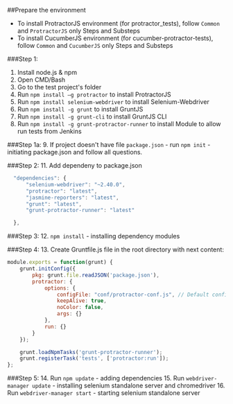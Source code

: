 ##Prepare the environment

* To install ProtractorJS environment (for protractor_tests), follow `Common` and `ProtractorJS` only Steps and Substeps
* To install CucumberJS environment (for cucumber-protractor-tests), follow `Common` and `CucumberJS` only Steps and Substeps

###Step 1:
1. Install node.js & npm
2. Open CMD/Bash
3. Go to the test project's folder
4. Run `npm install –g protractor` to install ProtractorJS
5. Run `npm install selenium-webdriver` to install Selenium-Webdriver
6. Run `npm install -g grunt` to install GruntJS
7. Run `npm install -g grunt-cli` to install GruntJS CLI
8. Run `npm install -g grunt-protractor-runner` to install Module to allow run tests from Jenkins

###Step 1a:
9. If project doesn't have file `package.json` - run `npm init` - initiating package.json and follow all questions.

###Step 2:
11. Add dependeny to package.json
```js 
  "dependencies": { 
      "selenium-webdriver": "~2.40.0", 
      "protractor": "latest",
      "jasmine-reporters": "latest",
      "grunt": "latest",
      "grunt-protractor-runner": "latest"

  },
```

###Step 3:
12. `npm install` - installing dependency modules

###Step 4:
13. Create Gruntfile.js file in the root directory with next content:

```js
module.exports = function(grunt) {
    grunt.initConfig({
        pkg: grunt.file.readJSON('package.json'),
        protractor: {
            options: {
                configFile: "conf/protractor-conf.js", // Default config file
                keepAlive: true,
                noColor: false,
                args: {}
            },
            run: {}
        }
    });

    grunt.loadNpmTasks('grunt-protractor-runner'); 
    grunt.registerTask('tests', ['protractor:run']);
};
```

###Step 5:
14. Run `npm update` - adding dependencies
15. Run `webdriver-manager update` - installing selenium standalone server and chromedriver
16. Run `webdriver-manager start` - starting selenium standalone server